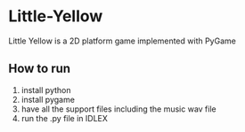 # Little-Yellow
Little Yellow is a 2D platform game implemented with PyGame

## How to run
1. install python
2. install pygame
3. have all the support files including the music wav file
4. run the .py file in IDLEX
